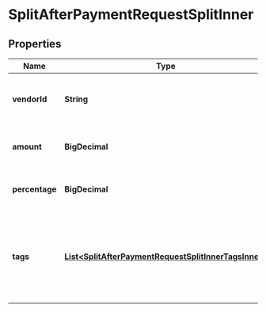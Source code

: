 

# SplitAfterPaymentRequestSplitInner


## Properties

| Name | Type | Description | Notes |
|------------ | ------------- | ------------- | -------------|
|**vendorId** | **String** | Specify the merchant vendor ID to split the payment. |  [optional] |
|**amount** | **BigDecimal** | Specify the amount to be split to the vendor. |  [optional] |
|**percentage** | **BigDecimal** | Specify the percentage of amount to be split. |  [optional] |
|**tags** | [**List&lt;SplitAfterPaymentRequestSplitInnerTagsInner&gt;**](SplitAfterPaymentRequestSplitInnerTagsInner.md) | Provide additional data fields using tags. Sample data fields are mentioned below. |  [optional] |




